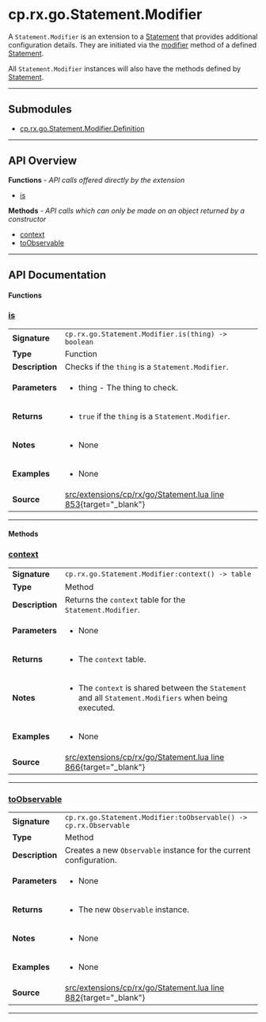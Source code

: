 # cp.rx.go.Statement.Modifier

A `Statement.Modifier` is an extension to a [Statement](cp.rx.go.Statement.md) that provides additional configuration details.
They are initiated via the [modifier](#modifier) method of a defined [Statement](cp.rx.go.Statement.md).

All `Statement.Modifier` instances will also have the methods defined by [Statement](cp.rx.go.Statement.md).

---

## Submodules
 * [cp.rx.go.Statement.Modifier.Definition](cp.rx.go.Statement.Modifier.Definition.md)

---

## API Overview
**Functions** - _API calls offered directly by the extension_
 * [is](#is)

**Methods** - _API calls which can only be made on an object returned by a constructor_
 * [context](#context)
 * [toObservable](#toobservable)


---

## API Documentation

#### Functions


### [is](#is)

|                                             |                                                                                     |
| --------------------------------------------|-------------------------------------------------------------------------------------|
| **Signature**                               | `cp.rx.go.Statement.Modifier.is(thing) -> boolean`                                                                    |
| **Type**                                    | Function                                                                     |
| **Description**                             | Checks if the `thing` is a `Statement.Modifier`.                                                                     |
| **Parameters**                              | <ul><li>thing    - The thing to check.</li></ul> |
| **Returns**                                 | <ul><li>`true` if the `thing` is a `Statement.Modifier`.</li></ul>          |
| **Notes**                                   | <ul><li>None</li></ul> |
| **Examples**                                | <ul><li>None</li></ul> |
| **Source**                                  | [src/extensions/cp/rx/go/Statement.lua line 853](https://github.com/CommandPost/CommandPost/blob/develop/src/extensions/cp/rx/go/Statement.lua#L853){target="_blank"} |

---

#### Methods


### [context](#context)

|                                             |                                                                                     |
| --------------------------------------------|-------------------------------------------------------------------------------------|
| **Signature**                               | `cp.rx.go.Statement.Modifier:context() -> table`                                                                    |
| **Type**                                    | Method                                                                     |
| **Description**                             | Returns the `context` table for the `Statement.Modifier`.                                                                     |
| **Parameters**                              | <ul><li>None</li></ul> |
| **Returns**                                 | <ul><li>The `context` table.</li></ul>          |
| **Notes**                                   | <ul><li>The `context` is shared between the `Statement` and all `Statement.Modifiers` when being executed.</li></ul> |
| **Examples**                                | <ul><li>None</li></ul> |
| **Source**                                  | [src/extensions/cp/rx/go/Statement.lua line 866](https://github.com/CommandPost/CommandPost/blob/develop/src/extensions/cp/rx/go/Statement.lua#L866){target="_blank"} |

---


### [toObservable](#toobservable)

|                                             |                                                                                     |
| --------------------------------------------|-------------------------------------------------------------------------------------|
| **Signature**                               | `cp.rx.go.Statement.Modifier:toObservable() -> cp.rx.Observable`                                                                    |
| **Type**                                    | Method                                                                     |
| **Description**                             | Creates a new `Observable` instance for the current configuration.                                                                     |
| **Parameters**                              | <ul><li>None</li></ul> |
| **Returns**                                 | <ul><li>The new `Observable` instance.</li></ul>          |
| **Notes**                                   | <ul><li>None</li></ul> |
| **Examples**                                | <ul><li>None</li></ul> |
| **Source**                                  | [src/extensions/cp/rx/go/Statement.lua line 882](https://github.com/CommandPost/CommandPost/blob/develop/src/extensions/cp/rx/go/Statement.lua#L882){target="_blank"} |

---

